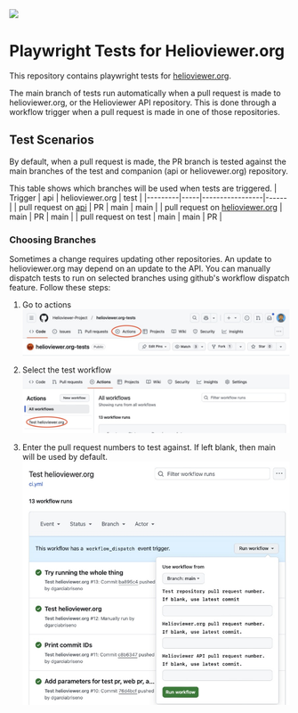 <img src="https://playwright.dev/img/playwright-logo.svg" width=50 />

# Playwright Tests for Helioviewer.org

This repository contains playwright tests for [helioviewer.org](https://github.com/helioviewer-Project/helioviewer.org).

The main branch of tests run automatically when a pull request is made to
helioviewer.org, or the Helioviewer API repository. This is done through a
workflow trigger when a pull request is made in one of those repositories.

## Test Scenarios

By default, when a pull request is made, the PR branch is tested against the
main branches of the test and companion (api or heliovewer.org) repository.

This table shows which branches will be used when tests are triggered.
| Trigger | api | helioviewer.org | test |
|---------|-----|-----------------|------|
| pull request on [api](https://github.com/Helioviewer-Project/api/pulls) | PR | main | main |
| pull request on [helioviewer.org](https://github.com/Helioviewer-Project/helioviewer.org/pulls) | main | PR | main |
| pull request on test | main | main | PR |

### Choosing Branches

Sometimes a change requires updating other repositories.
An update to helioviewer.org may depend on an update to the API.
You can manually dispatch tests to run on selected branches using github's
workflow dispatch feature. Follow these steps:

1. Go to actions
![Where to click for actions](.images/actions.jpg)

2. Select the test workflow
![Location of test workflow](.images/workflow.jpg)

3. Enter the pull request numbers to test against. If left blank, then main
will be used by default.
![Workflow input form](.images/inputs.jpg)
